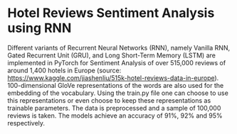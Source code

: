 # Hotel Reviews Sentiment Analysis using RNN
Different variants of Recurrent Neural Networks (RNN), namely Vanilla RNN, Gated Recurrent Unit (GRU), and Long Short-Term Memory (LSTM) are implemented in PyTorch for Sentiment Analysis of over 515,000 reviews of around 1,400 hotels in Europe (source: https://www.kaggle.com/jiashenliu/515k-hotel-reviews-data-in-europe). 100-dimensional GloVe representations of the words are also used for the embedding of the vocabulary. Using the train.py file one can choose to use this representations or even choose to keep these representations as trainable parameters. The data is preprocessed and a sample of 100,000 reviews is taken. The models achieve an accuracy of 91%, 92% and 95% respectively.
